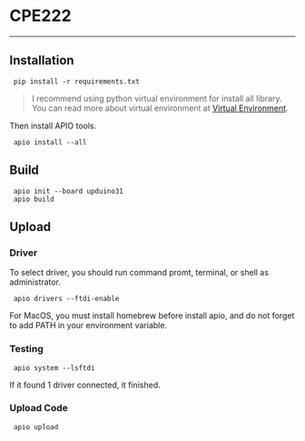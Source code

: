 # CPE222
---

## Installation

```console
 pip install -r requirements.txt 
```

> I recommend using python virtual environment for install all library.
You can read more about virtual environment at
[Virtual Environment](https://docs.python.org/3/library/venv.html).

Then install APIO tools.

```console
 apio install --all
```

## Build

```console
 apio init --board upduino31
 apio build
```

## Upload

### Driver
 To select driver, you should run command promt, terminal, or shell as administrator.
```console
 apio drivers --ftdi-enable
```
 For MacOS, you must install homebrew before install apio, and do not forget to add PATH in your environment variable.

### Testing
```console
 apio system --lsftdi
```
 If it found 1 driver connected, it finished. 

### Upload Code
```console
 apio upload
```